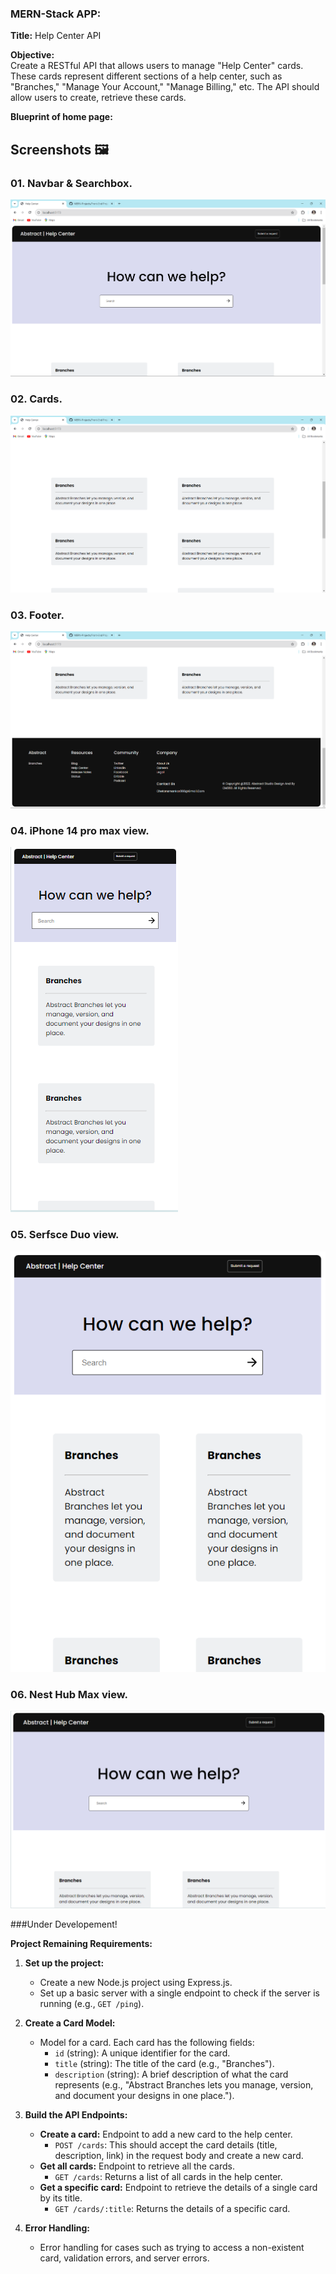 ### MERN-Stack APP:

**Title:** Help Center API

**Objective:**  
Create a RESTful API that allows users to manage "Help Center" cards. These cards represent different sections of a help center, such as "Branches," "Manage Your Account," "Manage Billing," etc. The API should allow users to create, retrieve these cards.

**Blueprint of home page:**

## Screenshots 🖼️

### 01. Navbar & Searchbox.

![Screenshot 1](<images/Screenshot 2024-08-22 174845.png>)

### 02. Cards.

![Screenshot 2](<images/Screenshot 2024-08-22 174910.png>)

### 03. Footer.

![Screenshot 3](<images/Screenshot 2024-08-22 174925.png>)

### 04. iPhone 14 pro max view.

![Screenshot 4](<images/Screenshot 2024-08-22 175050.png>)

### 05. Serfsce Duo view.

![Screenshot 5](<images/Screenshot 2024-08-22 175145.png>)

### 06. Nest Hub Max view.

![Screenshot 6](<images/Screenshot 2024-08-22 181809.png>)

###Under Developement!

**Project Remaining Requirements:**

1. **Set up the project:**

   - Create a new Node.js project using Express.js.
   - Set up a basic server with a single endpoint to check if the server is running (e.g., `GET /ping`).

2. **Create a Card Model:**

   - Model for a card. Each card has the following fields:
     - `id` (string): A unique identifier for the card.
     - `title` (string): The title of the card (e.g., "Branches").
     - `description` (string): A brief description of what the card represents (e.g., "Abstract Branches lets you manage, version, and document your designs in one place.").

3. **Build the API Endpoints:**

   - **Create a card:** Endpoint to add a new card to the help center.
     - `POST /cards`: This should accept the card details (title, description, link) in the request body and create a new card.
   - **Get all cards:** Endpoint to retrieve all the cards.
     - `GET /cards`: Returns a list of all cards in the help center.
   - **Get a specific card:** Endpoint to retrieve the details of a single card by its title.
     - `GET /cards/:title`: Returns the details of a specific card.

4. **Error Handling:**
   - Error handling for cases such as trying to access a non-existent card, validation errors, and server errors.
